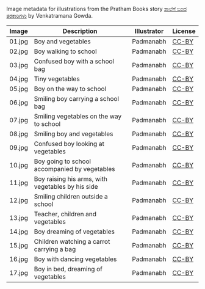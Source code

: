 Image metadata for illustrations from the Pratham Books story [ಶಾಲೆಗೆ ಬಂದ ತರಕಾರಿಗಳು](https://storyweaver.org.in/stories/650-shaalege-banda-tharakaarigalu) by Venkatramana Gowda.

Image | Description | Illustrator | License
----- | ----------- | ----------- | -------
01.jpg | Boy and vegetables | Padmanabh | [CC-BY](https://creativecommons.org/licenses/by/4.0/)
02.jpg | Boy walking to school | Padmanabh | [CC-BY](https://creativecommons.org/licenses/by/4.0/)
03.jpg | Confused boy with a school bag | Padmanabh | [CC-BY](https://creativecommons.org/licenses/by/4.0/)
04.jpg | Tiny vegetables  | Padmanabh | [CC-BY](https://creativecommons.org/licenses/by/4.0/)
05.jpg | Boy on the way to school | Padmanabh | [CC-BY](https://creativecommons.org/licenses/by/4.0/)
06.jpg | Smiling boy carrying a school bag | Padmanabh | [CC-BY](https://creativecommons.org/licenses/by/4.0/)
07.jpg | Smiling vegetables on the way to school | Padmanabh | [CC-BY](https://creativecommons.org/licenses/by/4.0/)
08.jpg | Smiling boy and vegetables | Padmanabh | [CC-BY](https://creativecommons.org/licenses/by/4.0/)
09.jpg | Confused boy looking at vegetables | Padmanabh | [CC-BY](https://creativecommons.org/licenses/by/4.0/)
10.jpg | Boy going to school accompanied by vegetables | Padmanabh | [CC-BY](https://creativecommons.org/licenses/by/4.0/)
11.jpg | Boy raising his arms, with vegetables by his side | Padmanabh | [CC-BY](https://creativecommons.org/licenses/by/4.0/)
12.jpg | Smiling children outside a school | Padmanabh | [CC-BY](https://creativecommons.org/licenses/by/4.0/)
13.jpg | Teacher, children and vegetables  | Padmanabh | [CC-BY](https://creativecommons.org/licenses/by/4.0/)
14.jpg | Boy dreaming of vegetables | Padmanabh | [CC-BY](https://creativecommons.org/licenses/by/4.0/)
15.jpg | Children watching a carrot carrying a bag  | Padmanabh | [CC-BY](https://creativecommons.org/licenses/by/4.0/)
16.jpg | Boy with dancing vegetables | Padmanabh | [CC-BY](https://creativecommons.org/licenses/by/4.0/)
17.jpg | Boy in bed, dreaming of vegetables | Padmanabh | [CC-BY](https://creativecommons.org/licenses/by/4.0/)
